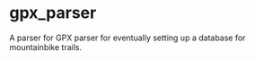 # gpx_parser
A parser for GPX parser for eventually setting up a database for mountainbike trails. 
